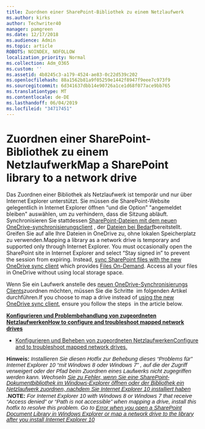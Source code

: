 ```yaml
---
title: Zuordnen einer SharePoint-Bibliothek zu einem Netzlaufwerk
ms.author: kirks
author: Techwriter40
manager: pamgreen
ms.date: 12/17/2018
ms.audience: Admin
ms.topic: article
ROBOTS: NOINDEX, NOFOLLOW
localization_priority: Normal
ms.collection: Adm_O365
ms.custom: ''
ms.assetid: 4b8245c3-a179-4524-ae83-0c22d539c202
ms.openlocfilehash: 88a1562b81a9f05259e1442f8947f9eee7c973f9
ms.sourcegitcommit: 6d341637dbb14e90726a1ce1d68f077ace9bb765
ms.translationtype: MT
ms.contentlocale: de-DE
ms.lasthandoff: 06/04/2019
ms.locfileid: "34717451"
---
```

# <a name="map-a-sharepoint-library-to-a-network-drive"></a><span data-ttu-id="ca817-102">Zuordnen einer SharePoint-Bibliothek zu einem Netzlaufwerk</span><span class="sxs-lookup"><span data-stu-id="ca817-102">Map a SharePoint library to a network drive</span></span>

<p><span data-ttu-id="ca817-103"><span style="mso-bidi-font-family: Calibri; mso-bidi-theme-font: minor-latin;">Das Zuordnen einer Bibliothek als Netzlaufwerk ist temporär und nur über Internet Explorer unterstützt. Sie müssen die SharePoint-Website gelegentlich in Internet Explorer öffnen &ldquo;und die Option&rdquo; "angemeldet bleiben" auswählen, um zu verhindern, dass die Sitzung abläuft. Synchronisieren Sie stattdessen <a href="https://support.office.com/en-us/article/sync-sharepoint-files-with-the-new-onedrive-sync-client-6de9ede8-5b6e-4503-80b2-6190f3354a88">SharePoint-Dateien mit dem neuen OneDrive-synchronisierungsclient</a> , der <a href="https://support.office.com/en-us/article/learn-about-onedrive-files-on-demand-0e6860d3-d9f3-4971-b321-7092438fb38e">Dateien bei Bedarf</a>bereitstellt. Greifen Sie auf alle Ihre Dateien in OneDrive zu, ohne lokalen Speicherplatz zu verwenden.</span></span><span class="sxs-lookup"><span data-stu-id="ca817-103"><span style="mso-bidi-font-family: Calibri; mso-bidi-theme-font: minor-latin;">Mapping a library as a network drive is temporary and supported only through Internet Explorer. You must occasionally open the SharePoint site in Internet Explorer and select &ldquo;Stay signed in&rdquo; to prevent the session from expiring. Instead, <a href="https://support.office.com/en-us/article/sync-sharepoint-files-with-the-new-onedrive-sync-client-6de9ede8-5b6e-4503-80b2-6190f3354a88">sync SharePoint files with the new OneDrive sync client</a> which provides <a href="https://support.office.com/en-us/article/learn-about-onedrive-files-on-demand-0e6860d3-d9f3-4971-b321-7092438fb38e">Files On-Demand</a>. Access all your files in OneDrive without using local storage space.</span></span></span></p> <p><span data-ttu-id="ca817-104"><span style="mso-bidi-font-family: Calibri; mso-bidi-theme-font: minor-latin;">Wenn Sie ein Laufwerk anstelle des <a href="https://support.office.com/en-us/article/sync-sharepoint-files-with-the-new-onedrive-sync-client-6de9ede8-5b6e-4503-80b2-6190f3354a88">neuen OneDrive-Synchronisierungs Clients</a>zuordnen möchten, müssen Sie die Schritte <span style="mso-spacerun: yes;">&nbsp;</span>im folgenden Artikel durchführen.</span></span><span class="sxs-lookup"><span data-stu-id="ca817-104"><span style="mso-bidi-font-family: Calibri; mso-bidi-theme-font: minor-latin;">If you choose to map a drive instead of <a href="https://support.office.com/en-us/article/sync-sharepoint-files-with-the-new-onedrive-sync-client-6de9ede8-5b6e-4503-80b2-6190f3354a88">using the new OneDrive sync client</a>, ensure you follow the steps <span style="mso-spacerun: yes;">&nbsp;</span>in the article below.</span></span></span></p> <p><span data-ttu-id="ca817-105"><strong style="mso-bidi-font-weight: normal;"><u>Konfigurieren und Problembehandlung von zugeordneten Netzlaufwerken</u></strong></span><span class="sxs-lookup"><span data-stu-id="ca817-105"><strong style="mso-bidi-font-weight: normal;"><u>How to configure and troubleshoot mapped network drives</u></strong></span></span></p> <ul> <li><span data-ttu-id="ca817-106"><span style="mso-bidi-font-family: Calibri; mso-bidi-theme-font: minor-latin;"><a href="https://support.office.com/en-us/article/troubleshoot-mapped-network-drives-that-connect-to-sharepoint-online-ef399c67-4578-4c3a-adbe-0b489084eabe?ui=en-US&amp;rs=en-US&amp;ad=US">Konfigurieren und Beheben von zugeordneten Netzlaufwerken</a></span></span><span class="sxs-lookup"><span data-stu-id="ca817-106"><span style="mso-bidi-font-family: Calibri; mso-bidi-theme-font: minor-latin;"><a href="https://support.office.com/en-us/article/troubleshoot-mapped-network-drives-that-connect-to-sharepoint-online-ef399c67-4578-4c3a-adbe-0b489084eabe?ui=en-US&amp;rs=en-US&amp;ad=US">Configure and to troubleshoot mapped network drives.</a> </span></span></span></li> </ul> <p><span data-ttu-id="ca817-107"><strong><span style="font-size: 11.0pt; line-height: 107%; font-family: 'Calibri',sans-serif; mso-ascii-theme-font: minor-latin; mso-fareast-font-family: Calibri; mso-fareast-theme-font: minor-latin; mso-hansi-theme-font: minor-latin; mso-bidi-theme-font: minor-latin; mso-ansi-language: EN-US; mso-fareast-language: EN-US; mso-bidi-language: AR-SA;">Hinweis:</span></strong> <span style="font-size: 11.0pt; line-height: 107%; font-family: 'Calibri',sans-serif; mso-ascii-theme-font: minor-latin; mso-fareast-font-family: Calibri; mso-fareast-theme-font: minor-latin; mso-hansi-theme-font: minor-latin; mso-bidi-theme-font: minor-latin; mso-ansi-language: EN-US; mso-fareast-language: EN-US; mso-bidi-language: AR-SA;"> <em style="mso-bidi-font-style: normal;">Installieren Sie diesen Hotfix zur Behebung dieses &ldquo;Problems für&rdquo; Internet Explorer 10 &ldquo;mit Windows 8 oder Windows 7&rdquo; , auf die der Zugriff verweigert oder der Pfad beim Zuordnen eines Laufwerks nicht zugegriffen werden kann. Wechseln <a href="https://support.microsoft.com/en-us/help/2846960" target="_blank" rel="noopener">Sie zu Fehler, wenn Sie eine SharePoint-Dokumentbibliothek im Windows-Explorer öffnen oder der Bibliothek ein Netzlaufwerk zuordnen, nachdem Sie Internet Explorer 10 installiert haben</a> </em> </span> .<u></u></span><span class="sxs-lookup"><span data-stu-id="ca817-107"><strong><span style="font-size: 11.0pt; line-height: 107%; font-family: 'Calibri',sans-serif; mso-ascii-theme-font: minor-latin; mso-fareast-font-family: Calibri; mso-fareast-theme-font: minor-latin; mso-hansi-theme-font: minor-latin; mso-bidi-theme-font: minor-latin; mso-ansi-language: EN-US; mso-fareast-language: EN-US; mso-bidi-language: AR-SA;">NOTE:</span></strong><span style="font-size: 11.0pt; line-height: 107%; font-family: 'Calibri',sans-serif; mso-ascii-theme-font: minor-latin; mso-fareast-font-family: Calibri; mso-fareast-theme-font: minor-latin; mso-hansi-theme-font: minor-latin; mso-bidi-theme-font: minor-latin; mso-ansi-language: EN-US; mso-fareast-language: EN-US; mso-bidi-language: AR-SA;"> <em style="mso-bidi-font-style: normal;">For Internet Explorer 10 with Windows 8 or Windows 7 that receive &ldquo;Access denied&rdquo; or &ldquo;Path is not accessible&rdquo; when mapping a drive, install this hotfix to resolve this problem. Go to <a href="https://support.microsoft.com/en-us/help/2846960" target="_blank" rel="noopener">Error when you open a SharePoint Document Library in Windows Explorer or map a network drive to the library after you install Internet Explorer 10</a></em></span><u></u></span></span></p>
